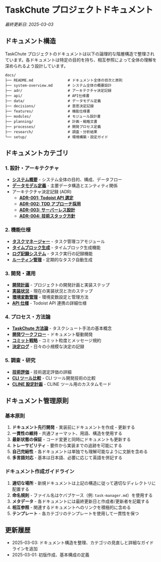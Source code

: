 # TaskChute プロジェクトドキュメント

_最終更新日: 2025-03-03_

## ドキュメント構造

TaskChute プロジェクトのドキュメントは以下の論理的な階層構造で整理されています。各ドキュメントは特定の目的を持ち、相互参照によって全体の理解を深められるよう設計しています。

```
docs/
├── README.md                # ドキュメント全体の目次と原則
├── system-overview.md       # システム全体の概要設計
├── adr/                     # アーキテクチャ決定記録
├── api/                     # API仕様書
├── data/                    # データモデル定義
├── decisions/               # 意思決定記録
├── features/                # 機能仕様書
├── modules/                 # モジュール設計書
├── planning/                # 計画・戦略文書
├── processes/               # 開発プロセス定義
├── research/                # 調査・分析結果
└── setup/                   # 環境構築・設定ガイド
```

## ドキュメントカテゴリ

### 1. 設計・アーキテクチャ

- [**システム概要**](./system-overview.md) - システム全体の目的、構成、データフロー
- [**データモデル定義**](./data/models.md) - 主要データ構造とエンティティ関係
- アーキテクチャ決定記録 (ADR)
  - [**ADR-001: Todoist API 選定**](./adr/ADR-001-TaskManagementAPI-Selection.md)
  - [**ADR-002: TDD アプローチ採用**](./adr/ADR-002-TDD-Development-Approach.md)
  - [**ADR-003: サーバーレス設計**](./adr/ADR-003-Serverless-Architecture.md)
  - [**ADR-004: 技術スタック方針**](./adr/ADR-004-Technology-Stack-Direction.md)

### 2. 機能仕様

- [**タスクマネージャー**](./modules/task-manager.md) - タスク管理コアモジュール
- [**タイムブロック生成**](./features/timeblock-generation.md) - タイムブロック生成機能
- [**ログ記録システム**](./features/log-recording.md) - タスク実行の記録機能
- [**ルーティン管理**](./features/routine-management.md) - 定期的なタスク自動生成

### 3. 開発・運用

- [**開発計画**](./planning/development-plan.md) - プロジェクトの開発計画と実装ステップ
- [**実装状況**](./setup/implementation-status.md) - 現在の実装状況と次のステップ
- [**環境変数管理**](./setup/environment-variables.md) - 環境変数設定と管理方法
- [**API 仕様**](./api/todoist-api.md) - Todoist API 連携の詳細仕様

### 4. プロセス・方法論

- [**TaskChute 方法論**](../TaskChute_methodology.md) - タスクシュート手法の基本概念
- [**開発ワークフロー**](./processes/development-workflow.md) - ドキュメント駆動開発
- [**コミット戦略**](./processes/commit-strategy.md) - コミット粒度とメッセージ規約
- [**決定ログ**](./processes/decisions-log.md) - 日々の小規模な決定の記録

### 5. 調査・研究

- [**技術評価**](./decisions/technology-evaluation.md) - 技術選定評価の詳細
- [**CLI ツール比較**](./research/cli-tools-comparison.md) - CLI ツール開発技術の比較
- [**CLINE 設定計画**](./planning/cline-config.md) - CLINE ツール用のカスタムモード

## ドキュメント管理原則

### 基本原則

1. **ドキュメント先行開発** - 実装前にドキュメントを作成・更新する
2. **一貫性の維持** - 共通フォーマット、用語、構造を使用する
3. **最新状態の保証** - コード変更と同時にドキュメントも更新する
4. **トレーサビリティ** - 要件から実装までの追跡を可能にする
5. **自己完結性** - 各ドキュメントは単独でも理解可能なように文脈を含める
6. **多言語対応** - 基本は日本語、必要に応じて英語を併記する

### ドキュメント作成ガイドライン

1. **適切な場所** - 新規ドキュメントは上記の構造に従って適切なディレクトリに配置する
2. **命名規則** - ファイル名はケバブケース（例: `task-manager.md`）を使用する
3. **メタデータ** - 各ドキュメントには最終更新日と作成者/更新者を記載する
4. **相互参照** - 関連するドキュメントへのリンクを積極的に含める
5. **テンプレート** - 各カテゴリのテンプレートを使用して一貫性を保つ

## 更新履歴

- 2025-03-03: ドキュメント構造を整理、カテゴリの見直しと詳細なガイドラインを追加
- 2025-03-01: 初版作成、基本構成の定義
